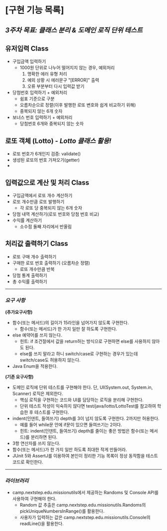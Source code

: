 # [구현 기능 목록]
## *3주차 목표: 클래스 분리 & 도메인 로직 단위 테스트* 


##  유저입력 Class 
  - 구입금액 입력하기
    - 1000원 단위로 나누어 떨어지지 않는 경우, 예외처리
      1. 명확한 에러 유형 처리
      2. 예외 상황 시  에러문구 "[ERROR]" 출력
      3. 오류 부분부터 다시 입력값 받기
  - 당첨번호 입력하기 + 예외처리
    - 쉼표 기준으로 구분
    - 오름차순으로 정렬(이후 발행한 로또 변호와 쉽게 비교하기 위해)
    - 중복되지 않는 6개 숫자
  - 보너스 번호 입력하기 + 예외처리
    - 당첨번호 6개와 중복되지 않는 숫자

## 로또 객체 (Lotto) - *Lotto 클래스 활용!*
  - 로또 번호가 6개인지 검증: validate()
  - 생성된 로또의 번호 가져오기(getter)
  - 

## 입력값으로 계산 및 처리 Class
  - 구입금액에서 로또 개수 계산하기
  - 로또 개수만큼 로또 발행하기
    - 각 로또 당 중복되지 않는 6개 숫자
  - 당첨 내역 계산하기(로또 번호와 당첨 번호 비교)
  - 수익률 계산하기
    - 소수점 둘째 자리에서 반올림

## 처리값 출력하기 Class
  - 로또 구매 개수 출력하기
  - 구매한 로또 번호 출력하기 (오름차순 정렬)
    - 로또 개수만큼 반복
  - 당첨 통계 출력하기
  - 총 수익률 출력하기


<hr/> 

### *요구 사항*
**(추가요구사항)**
- 함수(또는 메서드)의 길이가 15라인을 넘어가지 않도록 구현한다.
  - 함수(또는 메서드)가 한 가지 일만 잘 하도록 구현한다.
- else 예약어를 쓰지 않는다.
  - 힌트: if 조건절에서 값을 return하는 방식으로 구현하면 else를 사용하지 않아도 된다.
  - else를 쓰지 말라고 하니 switch/case로 구현하는 경우가 있는데 switch/case도 허용하지 않는다.
- Java Enum을 적용한다.

**(기존 요구사항)**
- 도메인 로직에 단위 테스트를 구현해야 한다. 단, UI(System.out, System.in, Scanner) 로직은 제외한다.
  - 핵심 로직을 구현하는 코드와 UI를 담당하는 로직을 분리해 구현한다.
  - 단위 테스트 작성이 익숙하지 않다면 test/java/lotto/LottoTest를 참고하여 학습한 후 테스트를 구현한다.
- indent(인덴트, 들여쓰기) depth를 3이 넘지 않도록 구현한다. 2까지만 허용한다. 
  - 예를 들어 while문 안에 if문이 있으면 들여쓰기는 2이다.
  - 힌트: indent(인덴트, 들여쓰기) depth를 줄이는 좋은 방법은 함수(또는 메서드)를 분리하면 된다.
- 3항 연산자를 쓰지 않는다. 
- 함수(또는 메서드)가 한 가지 일만 하도록 최대한 작게 만들어라.
- JUnit 5와 AssertJ를 이용하여 본인이 정리한 기능 목록이 정상 동작함을 테스트 코드로 확인한다.

<hr/> 

### *라이브러리*
- camp.nextstep.edu.missionutils에서 제공하는 Randoms 및 Console API를 사용하여 구현해야 한다.
  - Random 값 추출은 camp.nextstep.edu.missionutils.Randoms의 pickUniqueNumbersInRange()를 활용한다.
  - 사용자가 입력하는 값은 camp.nextstep.edu.missionutils.Console의 readLine()을 활용한다.




